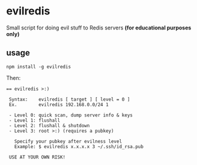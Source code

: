 evilredis
=========
Small script for doing evil stuff to Redis servers
**(for educational purposes only)**

## usage
```
npm install -g evilredis
```
Then:
```
== evilredis >:)

 Syntax:	evilredis [ target ] [ level = 0 ]
 Ex.		evilredis 192.168.0.0/24 1

 - Level 0: quick scan, dump server info & keys
 - Level 1: flushall
 - Level 2: flushall & shutdown
 - Level 3: root >:) (requires a pubkey)

   Specify your pubkey after evilness level
   Example: $ evilredis x.x.x.x 3 ~/.ssh/id_rsa.pub

 USE AT YOUR OWN RISK!
 ```
